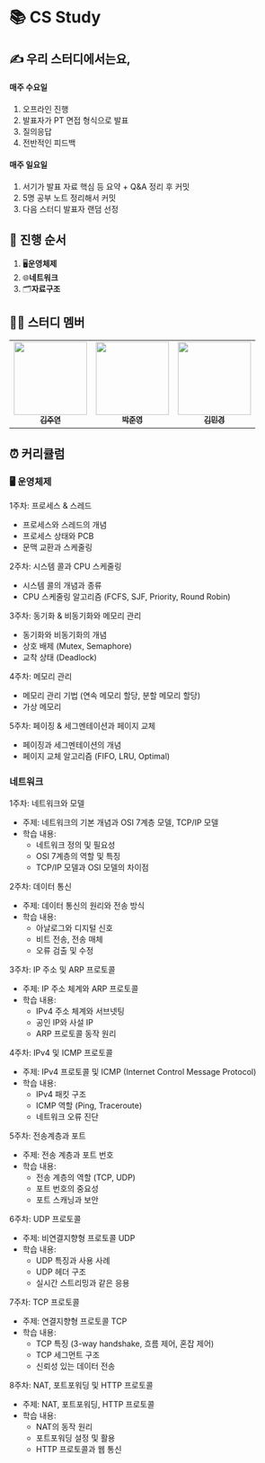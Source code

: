 # 📚 CS Study

## ✍ 우리 스터디에서는요,

#### 매주 수요일

1. 오프라인 진행
2. 발표자가 PT 면접 형식으로 발표
3. 질의응답
4. 전반적인 피드백

#### 매주 일요일

1. 서기가 발표 자료 핵심 등 요약 + Q&A 정리 후 커밋
2. 5명 공부 노트 정리해서 커밋
3. 다음 스터디 발표자 랜덤 선정

## 📅 진행 순서

1. 🖥️**운영체제**
2. 🌐**네트워크**
3. 🗂️**자료구조**

## 👩‍💻 스터디 멤버

<table>
 <tr>
    <td align="center"><a href="https://github.com/izodam"><img src="https://avatars.githubusercontent.com/izodam" width="130px;" alt=""><br /><sub><b>김주연</b></sub></a></td>
    <td align="center"><a href="https://github.com/Junyoung-Park"><img src="https://avatars.githubusercontent.com/Junyoung-Park" width="130px;" alt=""><br /><sub><b>박준영</b></sub></a></td>
    <td align="center"><a href="https://github.com/mkkim68"><img src="https://avatars.githubusercontent.com/mkkim68" width="130px;" alt=""><br /><sub><b>김민경</b></sub></a></td>
  </tr>
</table>

## ⏰ 커리큘럼

### 🖥️ 운영체제

1주차: 프로세스 & 스레드

- 프로세스와 스레드의 개념
- 프로세스 상태와 PCB
- 문맥 교환과 스케줄링

2주차: 시스템 콜과 CPU 스케줄링

- 시스템 콜의 개념과 종류
- CPU 스케줄링 알고리즘 (FCFS, SJF, Priority, Round Robin)

3주차: 동기화 & 비동기화와 메모리 관리

- 동기화와 비동기화의 개념
- 상호 배제 (Mutex, Semaphore)
- 교착 상태 (Deadlock)

4주차: 메모리 관리

- 메모리 관리 기법 (연속 메모리 할당, 분할 메모리 할당)
- 가상 메모리

5주차: 페이징 & 세그멘테이션과 페이지 교체

- 페이징과 세그멘테이션의 개념
- 페이지 교체 알고리즘 (FIFO, LRU, Optimal)

### 네트워크

1주차: 네트워크와 모델

- 주제: 네트워크의 기본 개념과 OSI 7계층 모델, TCP/IP 모델
- 학습 내용:
  - 네트워크 정의 및 필요성
  - OSI 7계층의 역할 및 특징
  - TCP/IP 모델과 OSI 모델의 차이점

2주차: 데이터 통신

- 주제: 데이터 통신의 원리와 전송 방식
- 학습 내용:
  - 아날로그와 디지털 신호
  - 비트 전송, 전송 매체
  - 오류 검출 및 수정

3주차: IP 주소 및 ARP 프로토콜

- 주제: IP 주소 체계와 ARP 프로토콜
- 학습 내용:
  - IPv4 주소 체계와 서브넷팅
  - 공인 IP와 사설 IP
  - ARP 프로토콜 동작 원리

4주차: IPv4 및 ICMP 프로토콜

- 주제: IPv4 프로토콜 및 ICMP (Internet Control Message Protocol)
- 학습 내용:
  - IPv4 패킷 구조
  - ICMP 역할 (Ping, Traceroute)
  - 네트워크 오류 진단

5주차: 전송계층과 포트

- 주제: 전송 계층과 포트 번호
- 학습 내용:
  - 전송 계층의 역할 (TCP, UDP)
  - 포트 번호의 중요성
  - 포트 스캐닝과 보안

6주차: UDP 프로토콜

- 주제: 비연결지향형 프로토콜 UDP
- 학습 내용:
  - UDP 특징과 사용 사례
  - UDP 헤더 구조
  - 실시간 스트리밍과 같은 응용

7주차: TCP 프로토콜

- 주제: 연결지향형 프로토콜 TCP
- 학습 내용:
  - TCP 특징 (3-way handshake, 흐름 제어, 혼잡 제어)
  - TCP 세그먼트 구조
  - 신뢰성 있는 데이터 전송

8주차: NAT, 포트포워딩 및 HTTP 프로토콜

- 주제: NAT, 포트포워딩, HTTP 프로토콜
- 학습 내용:
  - NAT의 동작 원리
  - 포트포워딩 설정 및 활용
  - HTTP 프로토콜과 웹 통신
